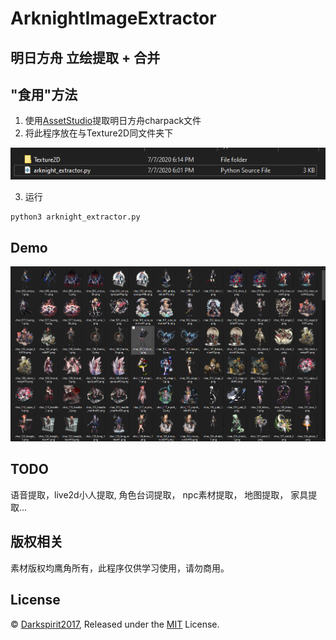 # ArknightImageExtractor
## 明日方舟 立绘提取 + 合并


## "食用"方法
1. 使用[AssetStudio](https://www.perfare.net/1194.html)提取明日方舟charpack文件
2. 将此程序放在与Texture2D同文件夹下

![alt text](./img/note.png)

3. 运行
```
python3 arknight_extractor.py
```

## Demo
![alt text](./img/demo.png)

## TODO
语音提取，live2d小人提取,  角色台词提取， npc素材提取， 地图提取， 家具提取...

## 版权相关
素材版权均鹰角所有，此程序仅供学习使用，请勿商用。

## License
© [Darkspirit2017](https://github.com/Darkspirit2017/ArknightImageExtrator), Released under the [MIT](https://github.com/Darkspirit2017/ArknightImageExtrator/blob/master/LICENSE) License.

